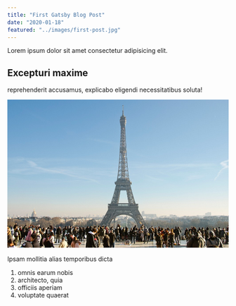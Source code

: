 ```yaml
---
title: "First Gatsby Blog Post"
date: "2020-01-18"
featured: "../images/first-post.jpg"
---
```


Lorem ipsum dolor sit amet consectetur adipisicing elit.

## Excepturi maxime

reprehenderit accusamus, explicabo eligendi necessitatibus soluta! 

![gatsby tutorial](../images/gatsby-tutorial.jpg)

Ipsam mollitia alias temporibus dicta

1. omnis earum nobis
2. architecto, quia
3. officiis aperiam
4. voluptate quaerat